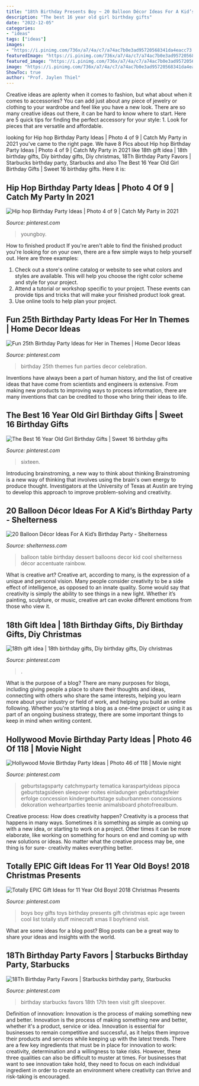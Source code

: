 ```yaml
---
title: "18th Birthday Presents Boy ~ 20 Balloon Décor Ideas For A Kid’s Birthday Party"
description: "The best 16 year old girl birthday gifts"
date: "2022-12-05"
categories:
- "ideas"
tags: ["ideas"]
images:
- "https://i.pinimg.com/736x/a7/4a/c7/a74ac7b0e3ad95720568341da4eacc73.jpg"
featuredImage: "https://i.pinimg.com/736x/a7/4a/c7/a74ac7b0e3ad95720568341da4eacc73.jpg"
featured_image: "https://i.pinimg.com/736x/a7/4a/c7/a74ac7b0e3ad95720568341da4eacc73.jpg"
image: "https://i.pinimg.com/736x/a7/4a/c7/a74ac7b0e3ad95720568341da4eacc73.jpg"
ShowToc: true
author: "Prof. Jaylen Thiel"
---
```



Creative ideas are aplenty when it comes to fashion, but what about when it comes to accessories? You can add just about any piece of jewelry or clothing to your wardrobe and feel like you have a new look. There are so many creative ideas out there, it can be hard to know where to start. Here are 5 quick tips for finding the perfect accessory for your style: 1. Look for pieces that are versatile and affordable.

	

		
looking for Hip hop Birthday Party Ideas | Photo 4 of 9 | Catch My Party in 2021 you've came to the right page. We have 8 Pics about Hip hop Birthday Party Ideas | Photo 4 of 9 | Catch My Party in 2021 like 18th gift idea | 18th birthday gifts, Diy birthday gifts, Diy christmas, 18Th Birthday Party Favors | Starbucks birthday party, Starbucks and also The Best 16 Year Old Girl Birthday Gifts | Sweet 16 birthday gifts. Here it is:
		
    
## Hip Hop Birthday Party Ideas | Photo 4 Of 9 | Catch My Party In 2021

<img loading=lazy src="https://i.pinimg.com/736x/89/cf/47/89cf47f28c093b3caad44ad21b5e6596.jpg" onerror="this.onerror=null;this.src='https://tse4.mm.bing.net/th?id=OIP.juf_83lb4z5N9QGbVtnP3AHaJ3&amp;pid=15.1';" alt="Hip hop Birthday Party Ideas | Photo 4 of 9 | Catch My Party in 2021">

_Source: pinterest.com_

>youngboy. 

	

How to finished product
If you're aren't able to find the finished product you're looking for on your own, there are a few simple ways to help yourself out. Here are three examples: 
1. Check out a store's online catalog or website to see what colors and styles are available. This will help you choose the right color scheme and style for your project.
2. Attend a tutorial or workshop specific to your project. These events can provide tips and tricks that will make your finished product look great.
3. Use online tools to help plan your project.

    
## Fun 25th Birthday Party Ideas For Her In Themes | Home Decor Ideas

<img loading=lazy src="https://i.pinimg.com/736x/98/58/75/9858750c9315af7aaed916a29e66a2db--th-birthday-parties--birthday.jpg" onerror="this.onerror=null;this.src='https://tse4.mm.bing.net/th?id=OIP.Rc5ZkQetQYcD91_ltfe5gQHaHx&amp;pid=15.1';" alt="Fun 25th Birthday Party Ideas for Her in Themes | Home Decor Ideas">

_Source: pinterest.com_

>birthday 25th themes fun parties decor celebration. 

	

Inventions have always been a part of human history, and the list of creative ideas that have come from scientists and engineers is extensive. From making new products to improving ways to process information, there are many inventions that can be credited to those who bring their ideas to life.

    
## The Best 16 Year Old Girl Birthday Gifts | Sweet 16 Birthday Gifts

<img loading=lazy src="https://i.pinimg.com/736x/08/62/54/086254d5def9ed431401df268426130d.jpg" onerror="this.onerror=null;this.src='https://tse4.mm.bing.net/th?id=OIP.5sg5dXa5a6wDPCiBK0b5yAHaJ4&amp;pid=15.1';" alt="The Best 16 Year Old Girl Birthday Gifts | Sweet 16 birthday gifts">

_Source: pinterest.com_

>sixteen. 

	

Introducing brainstroming, a new way to think about thinking
Brainstroming is a new way of thinking that involves using the brain's own energy to produce thought. Investigators at the University of Texas at Austin are trying to develop this approach to improve problem-solving and creativity.

    
## 20 Balloon Décor Ideas For A Kid’s Birthday Party - Shelterness

<img loading=lazy src="https://i.shelterness.com/2017/02/14-cool-modern-balloon-arch-over-the-dessert-table.jpg" onerror="this.onerror=null;this.src='https://tse4.mm.bing.net/th?id=OIP.82jjfqRPFSqlWFgrUWaivAHaLH&amp;pid=15.1';" alt="20 Balloon Décor Ideas For A Kid’s Birthday Party - Shelterness">

_Source: shelterness.com_

>balloon table birthday dessert balloons decor kid cool shelterness décor accentuate rainbow. 

	

What is creative art?
Creative art, according to many, is the expression of a unique and personal vision. Many people consider creativity to be a side effect of intelligence, as opposed to an innate quality. Some would say that creativity is simply the ability to see things in a new light. Whether it’s painting, sculpture, or music, creative art can evoke different emotions from those who view it.

    
## 18th Gift Idea | 18th Birthday Gifts, Diy Birthday Gifts, Diy Christmas

<img loading=lazy src="https://i.pinimg.com/736x/a7/4a/c7/a74ac7b0e3ad95720568341da4eacc73.jpg" onerror="this.onerror=null;this.src='https://tse3.mm.bing.net/th?id=OIP.Ft_LFEuzb0nPEaT9phtqlAHaNK&amp;pid=15.1';" alt="18th gift idea | 18th birthday gifts, Diy birthday gifts, Diy christmas">

_Source: pinterest.com_

>. 

	

What is the purpose of a blog?
There are many purposes for blogs, including giving people a place to share their thoughts and ideas, connecting with others who share the same interests, helping you learn more about your industry or field of work, and helping you build an online following. Whether you're starting a blog as a one-time project or using it as part of an ongoing business strategy, there are some important things to keep in mind when writing content.

    
## Hollywood Movie Birthday Party Ideas | Photo 46 Of 118 | Movie Night

<img loading=lazy src="https://i.pinimg.com/736x/8d/45/94/8d459424ef4304e6d76d47dbef733b0d--movie-theater-party-cinema-party.jpg" onerror="this.onerror=null;this.src='https://tse4.mm.bing.net/th?id=OIP.m8AtlUx4Hw9me076HbgEygHaLG&amp;pid=15.1';" alt="Hollywood Movie Birthday Party Ideas | Photo 46 of 118 | Movie night">

_Source: pinterest.com_

>geburtstagsparty catchmyparty tematica karaspartyideas pipoca geburtstagsideen sleepover noites einladungen geburtstagsfeier erfolge concession kindergeburtstage suburbanmen concessions dekoration weheartparties teenie animalsboard photofreealbum. 

	

Creative process: How does creativity happen?
Creativity is a process that happens in many ways. Sometimes it is something as simple as coming up with a new idea, or starting to work on a project. Other times it can be more elaborate, like working on something for hours on end and coming up with new solutions or ideas. No matter what the creative process may be, one thing is for sure- creativity makes everything better.

    
## Totally EPIC Gift Ideas For 11 Year Old Boys! 2018 Christmas Presents

<img loading=lazy src="https://i.pinimg.com/736x/14/75/df/1475df0c123a1c64a1c6cb21f784dfb1.jpg" onerror="this.onerror=null;this.src='https://tse3.mm.bing.net/th?id=OIP.vYkLJqgMy6hYCub6Yf2SvwHaHa&amp;pid=15.1';" alt="Totally EPIC Gift Ideas for 11 Year Old Boys! 2018 Christmas Presents">

_Source: pinterest.com_

>boys boy gifts toys birthday presents gift christmas epic age tween cool list totally stuff minecraft xmas ll boyfriend visit. 

	

What are some ideas for a blog post?
Blog posts can be a great way to share your ideas and insights with the world.

    
## 18Th Birthday Party Favors | Starbucks Birthday Party, Starbucks

<img loading=lazy src="https://i.pinimg.com/736x/ca/bc/b7/cabcb749f37b0b2c380df5ef29ae21cd.jpg" onerror="this.onerror=null;this.src='https://tse4.mm.bing.net/th?id=OIP.nPv6V5Q405iLv72FPKRWjwHaGp&amp;pid=15.1';" alt="18Th Birthday Party Favors | Starbucks birthday party, Starbucks">

_Source: pinterest.com_

>birthday starbucks favors 18th 17th teen visit gift sleepover. 

	

Definition of innovation: Innovation is the process of making something new and better.
Innovation is the process of making something new and better, whether it's a product, service or idea. Innovation is essential for businesses to remain competitive and successful, as it helps them improve their products and services while keeping up with the latest trends.
There are a few key ingredients that must be in place for innovation to work: creativity, determination and a willingness to take risks. However, these three qualities can also be difficult to muster at times. For businesses that want to see innovation take hold, they need to focus on each individual ingredient in order to create an environment where creativity can thrive and risk-taking is encouraged.

